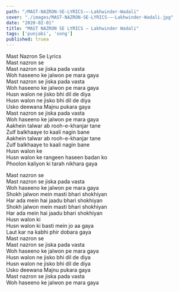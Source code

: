```yaml
---
path: "/MAST-NAZRON-SE-LYRICS-–-Lakhwinder-Wadali"
cover: "./images/MAST-NAZRON-SE-LYRICS-–-Lakhwinder-Wadali.jpg"
date: "2020-02-01"
title: "MAST NAZRON SE LYRICS – Lakhwinder Wadali"
tags: ['punjabi', 'song']
published: truea
---
```

  
Mast Nazron Se Lyrics  
Mast nazron se  
Mast nazron se jiska pada vasta  
Woh haseeno ke jalwon pe mara gaya  
Mast nazron se jiska pada vasta  
Woh haseeno ke jalwon pe mara gaya  
Husn walon ne jisko bhi dil de diya  
Husn walon ne jisko bhi dil de diya  
Usko deewana Majnu pukara gaya  
Mast nazron se jiska pada vasta  
Woh haseeno ke jalwon pe mara gaya  
Aakhein talwar ab rooh-e-khanjar tane  
Zulf balkhaaye to kaali nagin bane  
Aakhein talwar ab rooh-e-khanjar tane  
Zulf balkhaaye to kaali nagin bane  
Husn walon ke  
Husn walon ke rangeen haseen badan ko  
Phoolon kaliyon ki tarah nikhara gaya  
  
  
  
  
  
  
Mast nazron se  
Mast nazron se jiska pada vasta  
Woh haseeno ke jalwon pe mara gaya  
Shokh jalwon mein masti bhari shokhiyan  
Har ada mein hai jaadu bhari shokhiyan  
Shokh jalwon mein masti bhari shokhiyan  
Har ada mein hai jaadu bhari shokhiyan  
Husn walon ki  
Husn walon ki basti mein jo aa gaya  
Laut kar na kabhi phir dobara gaya  
Mast nazron se  
Mast nazron se jiska pada vasta  
Woh haseeno ke jalwon pe mara gaya  
Husn walon ne jisko bhi dil de diya  
Husn walon ne jisko bhi dil de diya  
Usko deewana Majnu pukara gaya  
Mast nazron se jiska pada vasta  
Woh haseeno ke jalwon pe mara gaya  
